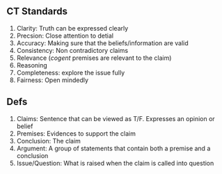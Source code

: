 ## CT Standards

1. Clarity: Truth can be expressed clearly
2. Precsion: Close attention to detial
3. Accuracy: Making sure that the beliefs/information are valid
4. Consistency: Non contradictory claims
5. Relevance (*cogent* premises are relevant to the claim)
6. Reasoning
7. Completeness: explore the issue fully
8. Fairness: Open mindedly

## Defs

1. Claims: Sentence that can be viewed as T/F. Expresses an opinion or belief
2. Premises: Evidences to support the claim
3. Conclusion: The claim
4. Argument: A group of statements that contain both a premise and a conclusion
5. Issue/Question: What is raised when the claim is called into question

